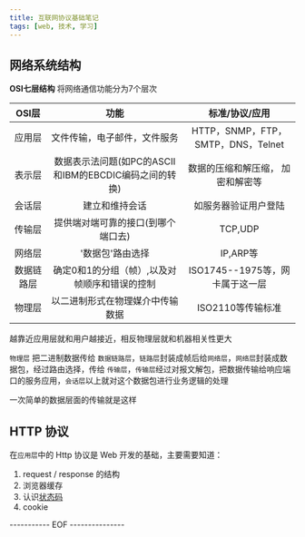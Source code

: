 ```yaml
---
title: 互联网协议基础笔记
tags: [web, 技术, 学习]
---
```


## 网络系统结构

**OSI七层结构** 将网络通信功能分为7个层次

| OSI层 | 功能 | 标准/协议/应用 |
|:---:|:---:|:---:|
| 应用层 | 文件传输，电子邮件，文件服务 | HTTP，SNMP，FTP，SMTP，DNS，Telnet |
| 表示层 | 数据表示法问题(如PC的ASCII和IBM的EBCDIC编码之间的转换) | 数据的压缩和解压缩， 加密和解密等 |
| 会话层 | 建立和维持会话 | 如服务器验证用户登陆 |
| 传输层 | 提供端对端可靠的接口(到哪个端口去) | TCP,UDP |
| 网络层 | '数据包'路由选择 | IP,ARP等 |
| 数据链路层 | 确定0和1的分组（帧）,以及对帧顺序和错误的控制 | ISO1745--1975等，网卡属于这一层 |
| 物理层 | 以二进制形式在物理媒介中传输数据 | ISO2110等传输标准 |

<!--more-->

越靠近应用层就和用户越接近，相反物理层就和机器相关性更大

`物理层` 把二进制数据传给 `数据链路层`，`链路层`封装成帧后给`网络层`，`网络层`封装成数据包，经过路由选择，传给 `传输层`，`传输层`经过对报文解包，把数据传输给响应端口的服务应用，`会话层`以上就对这个数据包进行业务逻辑的处理

一次简单的数据层面的传输就是这样

## HTTP 协议

在`应用层`中的 Http 协议是 Web 开发的基础，主要需要知道：

1. request / response 的结构
2. 浏览器缓存
3. 认识[状态码](http://baike.baidu.com/link?url=VNa-zDXuWlgAIofZ3oigXOeYCYcPusYrfMzj_5IQKye_j0dul_H0mvPV8d60vmZ-_oJXL5M2rZJUkWRQTnV8c_)
4. cookie

----------- EOF ---------------
